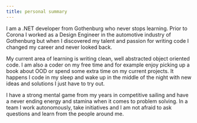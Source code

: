 ```yaml
---
title: personal summary
---
```

I am a .NET developer from Gothenburg who never stops learning. Prior to Corona I worked as a Design Engineer in the automotive industry of Gothenburg but when I discovered my talent and passion for writing code I changed my career and never looked back.

My current area of learning is writing clean, well abstracted object oriented code. I am also a coder on my free time and for example enjoy picking up a book about OOD or spend some extra time on my current projects. It happens I code in my sleep and wake up in the middle of the night with new ideas and solutions I just have to try out.

I have a strong mental game from my years in competitive sailing and have a never ending energy and stamina when it comes to problem solving. In a team I work autonomously, take initiatives and I am not afraid to ask questions and learn from the people around me.

